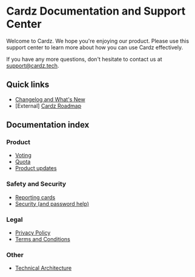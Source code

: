 
# Cardz Documentation and Support Center

Welcome to Cardz. We hope you're enjoying our product. Please use this support center to learn more about how you can use Cardz effectively. 

If you have any more questions, don't hesitate to contact us at [support@cardz.tech](mailto:support@cardz.tech).

## Quick links
- [Changelog and What's New](/docs/product/new)
- \[External] [Cardz Roadmap](https://github.com/orgs/subzero-inc/projects/2)

## Documentation index

### Product
- [Voting](/docs/product/voting)
- [Quota](/docs/product/quota)
- [Product updates](/docs/product/updates)

### Safety and Security
- [Reporting cards](/docs/safety/reporting)
- [Security (and password help)](/docs/safety/security)

### Legal
- [Privacy Policy](/docs/legal/privacy-policy)
- [Terms and Conditions](#)

### Other
- [Technical Architecture](/docs/architecture)